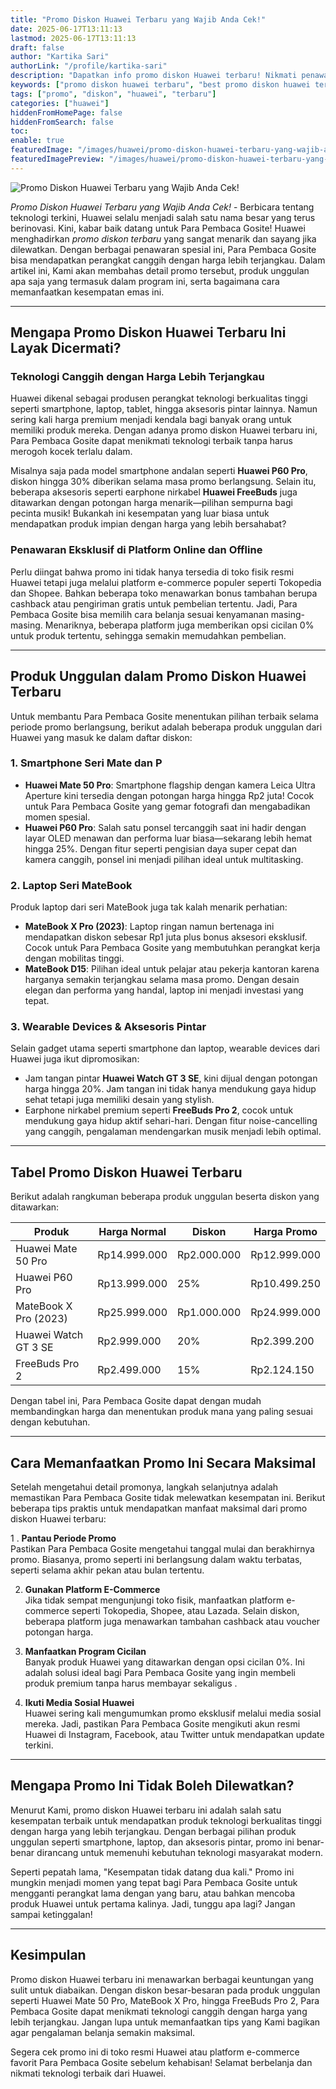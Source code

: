 ```yaml
---
title: "Promo Diskon Huawei Terbaru yang Wajib Anda Cek!"
date: 2025-06-17T13:11:13
lastmod: 2025-06-17T13:11:13
draft: false
author: "Kartika Sari"
authorLink: "/profile/kartika-sari"
description: "Dapatkan info promo diskon Huawei terbaru! Nikmati penawaran spesial untuk gadget favorit Anda. Jangan lewatkan, cek promo sekarang juga!"
keywords: ["promo diskon huawei terbaru", "best promo diskon huawei terbaru", "promo diskon huawei terbaru guide"]
tags: ["promo", "diskon", "huawei", "terbaru"]
categories: ["huawei"]
hiddenFromHomePage: false
hiddenFromSearch: false
toc:
enable: true
featuredImage: "/images/huawei/promo-diskon-huawei-terbaru-yang-wajib-anda-cek!.jpg"
featuredImagePreview: "/images/huawei/promo-diskon-huawei-terbaru-yang-wajib-anda-cek!.jpg"
---
```


![Promo Diskon Huawei Terbaru yang Wajib Anda Cek!](/images/huawei/promo-diskon-huawei-terbaru-yang-wajib-anda-cek!.jpg)


*Promo Diskon Huawei Terbaru yang Wajib Anda Cek!* - Berbicara tentang teknologi terkini, Huawei selalu menjadi salah satu nama besar yang terus berinovasi. Kini, kabar baik datang untuk Para Pembaca Gosite! Huawei menghadirkan *promo diskon terbaru* yang sangat menarik dan sayang jika dilewatkan. Dengan berbagai penawaran spesial ini, Para Pembaca Gosite bisa mendapatkan perangkat canggih dengan harga lebih terjangkau. Dalam artikel ini, Kami akan membahas detail promo tersebut, produk unggulan apa saja yang termasuk dalam program ini, serta bagaimana cara memanfaatkan kesempatan emas ini.

---

## Mengapa Promo Diskon Huawei Terbaru Ini Layak Dicermati?  

### Teknologi Canggih dengan Harga Lebih Terjangkau  
Huawei dikenal sebagai produsen perangkat teknologi berkualitas tinggi seperti smartphone, laptop, tablet, hingga aksesoris pintar lainnya. Namun sering kali harga premium menjadi kendala bagi banyak orang untuk memiliki produk mereka. Dengan adanya promo diskon Huawei terbaru ini, Para Pembaca Gosite dapat menikmati teknologi terbaik tanpa harus merogoh kocek terlalu dalam.

Misalnya saja pada model smartphone andalan seperti **Huawei P60 Pro**, diskon hingga 30% diberikan selama masa promo berlangsung. Selain itu, beberapa aksesoris seperti earphone nirkabel **Huawei FreeBuds** juga ditawarkan dengan potongan harga menarik—pilihan sempurna bagi pecinta musik! Bukankah ini kesempatan yang luar biasa untuk mendapatkan produk impian dengan harga yang lebih bersahabat?

### Penawaran Eksklusif di Platform Online dan Offline  
Perlu diingat bahwa promo ini tidak hanya tersedia di toko fisik resmi Huawei tetapi juga melalui platform e-commerce populer seperti Tokopedia dan Shopee. Bahkan beberapa toko menawarkan bonus tambahan berupa cashback atau pengiriman gratis untuk pembelian tertentu. Jadi, Para Pembaca Gosite bisa memilih cara belanja sesuai kenyamanan masing-masing.  Menariknya, beberapa platform juga memberikan opsi cicilan 0% untuk produk tertentu, sehingga semakin memudahkan pembelian.

---

## Produk Unggulan dalam Promo Diskon Huawei Terbaru  

Untuk membantu Para Pembaca Gosite menentukan pilihan terbaik selama periode promo berlangsung, berikut adalah beberapa produk unggulan dari Huawei yang masuk ke dalam daftar diskon:

### 1. **Smartphone Seri Mate dan P**  
- **Huawei Mate 50 Pro**: Smartphone flagship dengan kamera Leica Ultra Aperture kini tersedia dengan potongan harga hingga Rp2 juta! Cocok untuk Para Pembaca Gosite yang gemar fotografi dan mengabadikan momen spesial.
- **Huawei P60 Pro**: Salah satu ponsel tercanggih saat ini hadir dengan layar OLED menawan dan performa luar biasa—sekarang lebih hemat hingga 25%. Dengan fitur seperti pengisian daya super cepat dan kamera canggih, ponsel ini menjadi pilihan ideal untuk multitasking.

### 2. **Laptop Seri MateBook**  
Produk laptop dari seri MateBook juga tak kalah menarik perhatian:
- **MateBook X Pro (2023)**: Laptop ringan namun bertenaga ini mendapatkan diskon sebesar Rp1 juta plus bonus aksesori eksklusif. Cocok untuk Para Pembaca Gosite yang membutuhkan perangkat kerja dengan mobilitas tinggi.
- **MateBook D15**: Pilihan ideal untuk pelajar atau pekerja kantoran karena harganya semakin terjangkau selama masa promo. Dengan desain elegan dan performa yang handal, laptop ini menjadi investasi yang tepat.

### 3. **Wearable Devices & Aksesoris Pintar**  
Selain gadget utama seperti smartphone dan laptop, wearable devices dari Huawei juga ikut dipromosikan:
- Jam tangan pintar **Huawei Watch GT 3 SE**, kini dijual dengan potongan harga hingga 20%. Jam tangan ini tidak hanya mendukung gaya hidup sehat tetapi juga memiliki desain yang stylish.
- Earphone nirkabel premium seperti **FreeBuds Pro 2**, cocok untuk mendukung gaya hidup aktif sehari-hari. Dengan fitur noise-cancelling yang canggih, pengalaman mendengarkan musik menjadi lebih optimal.

---

## Tabel Promo Diskon Huawei Terbaru  

Berikut adalah rangkuman beberapa produk unggulan beserta diskon yang ditawarkan:

| **Produk**               | **Harga Normal** | **Diskon**       | **Harga Promo**       |
|--------------------------|------------------|------------------|-----------------------|
| Huawei Mate 50 Pro       | Rp14.999.000     | Rp2.000.000      | Rp12.999.000          |
| Huawei P60 Pro           | Rp13.999.000     | 25%              | Rp10.499.250          |
| MateBook X Pro (2023)    | Rp25.999.000     | Rp1.000.000      | Rp24.999.000          |
| Huawei Watch GT 3 SE     | Rp2.999.000      | 20%              | Rp2.399.200           |
| FreeBuds Pro 2           | Rp2.499.000      | 15%              | Rp2.124.150           |

Dengan tabel ini, Para Pembaca Gosite dapat dengan mudah membandingkan harga dan menentukan produk mana yang paling sesuai dengan kebutuhan.

---

## Cara Memanfaatkan Promo Ini Secara Maksimal  

Setelah mengetahui detail promonya, langkah selanjutnya adalah memastikan Para Pembaca Gosite tidak melewatkan kesempatan ini. Berikut beberapa tips praktis untuk mendapatkan manfaat maksimal dari promo diskon Huawei terbaru:

1 . **Pantau Periode Promo**  
   Pastikan Para Pembaca Gosite mengetahui tanggal mulai dan berakhirnya promo. Biasanya, promo seperti ini berlangsung dalam waktu terbatas, seperti selama akhir pekan atau bulan tertentu.

2. **Gunakan Platform E-Commerce**  
   Jika tidak sempat mengunjungi toko fisik, manfaatkan platform e-commerce seperti Tokopedia, Shopee, atau Lazada. Selain diskon, beberapa platform juga menawarkan tambahan cashback atau voucher potongan harga.

3. **Manfaatkan Program Cicilan**  
   Banyak produk Huawei yang ditawarkan dengan opsi cicilan 0%. Ini adalah solusi ideal bagi Para Pembaca Gosite yang ingin membeli produk premium tanpa harus membayar sekaligus .

4. **Ikuti Media Sosial Huawei**  
   Huawei sering kali mengumumkan promo eksklusif melalui media sosial mereka. Jadi, pastikan Para Pembaca Gosite mengikuti akun resmi Huawei di Instagram, Facebook, atau Twitter untuk mendapatkan update terkini.

---

## Mengapa Promo Ini Tidak Boleh Dilewatkan?  

Menurut Kami, promo diskon Huawei terbaru ini adalah salah satu kesempatan terbaik untuk mendapatkan produk teknologi berkualitas tinggi dengan harga yang lebih terjangkau. Dengan berbagai pilihan produk unggulan seperti smartphone, laptop, dan aksesoris pintar, promo ini benar-benar dirancang untuk memenuhi kebutuhan teknologi masyarakat modern.

Seperti pepatah lama, "Kesempatan tidak datang dua kali." Promo ini mungkin menjadi momen yang tepat bagi Para Pembaca Gosite untuk mengganti perangkat lama dengan yang baru, atau bahkan mencoba produk Huawei untuk pertama kalinya. Jadi, tunggu apa lagi? Jangan sampai ketinggalan!

---

## Kesimpulan  

Promo diskon Huawei terbaru ini menawarkan berbagai keuntungan yang sulit untuk diabaikan. Dengan diskon besar-besaran pada produk unggulan seperti Huawei Mate 50 Pro, MateBook X Pro, hingga FreeBuds Pro 2, Para Pembaca Gosite dapat menikmati teknologi canggih dengan harga yang lebih terjangkau. Jangan lupa untuk memanfaatkan tips yang Kami bagikan agar pengalaman belanja semakin maksimal.

Segera cek promo ini di toko resmi Huawei atau platform e-commerce favorit Para Pembaca Gosite sebelum kehabisan! Selamat berbelanja dan nikmati teknologi terbaik dari Huawei.
